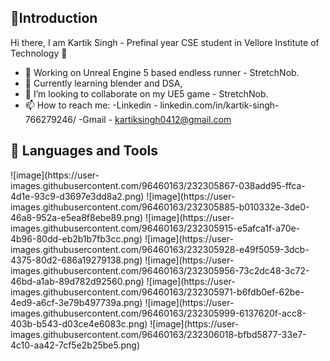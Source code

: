<h2>👋Introduction</h2>

Hi there, I am Kartik Singh - Prefinal year CSE student in Vellore Institute of Technology 👋

- 🔭 Working on Unreal Engine 5 based endless runner - StretchNob.
- 🌱 Currently learning blender and DSA,
- 👯 I’m looking to collaborate on my UE5 game - StretchNob.
- 📫 How to reach me: 
    -Linkedin -  linkedin.com/in/kartik-singh-766279246/
    -Gmail    -  kartiksingh0412@gmail.com
    
    
<h2>🧰 Languages and Tools </h2>
![image](https://user-images.githubusercontent.com/96460163/232305867-038add95-ffca-4d1e-93c9-d3697e3dd8a2.png)
![image](https://user-images.githubusercontent.com/96460163/232305885-b010332e-3de0-46a8-952a-e5ea8f8ebe89.png)
![image](https://user-images.githubusercontent.com/96460163/232305915-e5afca1f-a70e-4b96-80dd-eb2b1b7fb3cc.png)
![image](https://user-images.githubusercontent.com/96460163/232305928-e49f5059-3dcb-4375-80d2-686a19279138.png)
![image](https://user-images.githubusercontent.com/96460163/232305956-73c2dc48-3c72-46bd-a1ab-89d782d92560.png)
![image](https://user-images.githubusercontent.com/96460163/232305971-b6fdb0ef-62be-4ed9-a6cf-3e79b497739a.png)
![image](https://user-images.githubusercontent.com/96460163/232305999-6137620f-acc8-403b-b543-d03ce4e6083c.png)
![image](https://user-images.githubusercontent.com/96460163/232306018-bfbd5877-33e7-4c10-aa42-7cf5e2b25be5.png)



